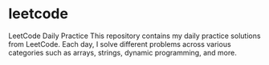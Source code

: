 # leetcode
LeetCode Daily Practice This repository contains my daily practice solutions from LeetCode. Each day, I solve different problems across various categories such as arrays, strings, dynamic programming, and more. 
